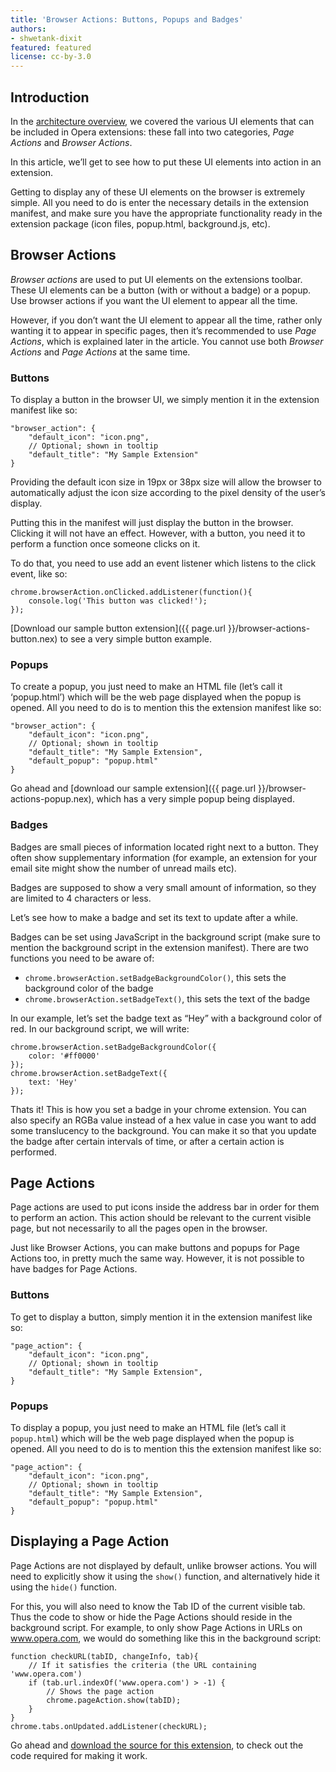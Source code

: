 ```yaml
---
title: 'Browser Actions: Buttons, Popups and Badges'
authors:
- shwetank-dixit
featured: featured
license: cc-by-3.0
---
```


## Introduction

In the [architecture overview](tut_architecture_overview.html), we covered the various UI elements that can be included in Opera extensions: these fall into two categories, _Page Actions_ and _Browser Actions_.

In this article, we’ll get to see how to put these UI elements into action in an extension.

Getting to display any of these UI elements on the browser is extremely simple. All you need to do is enter the necessary details in the extension manifest, and make sure you have the appropriate functionality ready in the extension package (icon files, popup.html, background.js, etc).

## Browser Actions

_Browser actions_ are used to put UI elements on the extensions toolbar. These UI elements can be a button (with or without a badge) or a popup. Use browser actions if you want the UI element to appear all the time.

However, if you don’t want the UI element to appear all the time, rather only wanting it to appear in specific pages, then it’s recommended to use _Page Actions_, which is explained later in the article. You cannot use both _Browser Actions_ and _Page Actions_ at the same time.

### Buttons

To display a button in the browser UI, we simply mention it in the extension manifest like so:

	"browser_action": {
		"default_icon": "icon.png",
		// Optional; shown in tooltip
		"default_title": "My Sample Extension"
	}

Providing the default icon size in 19px or 38px size will allow the browser to automatically adjust the icon size according to the pixel density of the user’s display.

Putting this in the manifest will just display the button in the browser. Clicking it will not have an effect. However, with a button, you need it to perform a function once someone clicks on it.

To do that, you need to use add an event listener which listens to the click event, like so:

	chrome.browserAction.onClicked.addListener(function(){
		console.log('This button was clicked!');
	});

[Download our sample button extension]({{ page.url }}/browser-actions-button.nex) to see a very simple button example.

### Popups

To create a popup, you just need to make an HTML file (let’s call it ‘popup.html’) which will be the web page displayed when the popup is opened. All you need to do is to mention this the extension manifest like so:

	"browser_action": {
		"default_icon": "icon.png",
		// Optional; shown in tooltip
		"default_title": "My Sample Extension",
		"default_popup": "popup.html"
	}

Go ahead and [download our sample extension]({{ page.url }}/browser-actions-popup.nex), which has a very simple popup being displayed.

### Badges

Badges are small pieces of information located right next to a button. They often show supplementary information (for example, an extension for your email site might show the number of unread mails etc).

Badges are supposed to show a very small amount of information, so they are limited to 4 characters or less.

Let’s see how to make a badge and set its text to update after a while.

Badges can be set using JavaScript in the background script (make sure to mention the background script in the extension manifest). There are two functions you need to be aware of:

- `chrome.browserAction.setBadgeBackgroundColor()`, this sets the background color of the badge
- `chrome.browserAction.setBadgeText()`, this sets the text of the badge

In our example, let’s set the badge text as “Hey” with a background color of red. In our background script, we will write:

	chrome.browserAction.setBadgeBackgroundColor({
		color: '#ff0000'
	});
	chrome.browserAction.setBadgeText({
		text: 'Hey'
	});

Thats it! This is how you set a badge in your chrome extension. You can also specify an RGBa value instead of a hex value in case you want to add some translucency to the background. You can make it so that you update the badge after certain intervals of time, or after a certain action is performed.

## Page Actions

Page actions are used to put icons inside the address bar in order for them to perform an action. This action should be relevant to the current visible page, but not necessarily to all the pages open in the browser.

Just like Browser Actions, you can make buttons and popups for Page Actions too, in pretty much the same way. However, it is not possible to have badges for Page Actions.

### Buttons

To get to display a button, simply mention it in the extension manifest like so:

	"page_action": {
		"default_icon": "icon.png",
		// Optional; shown in tooltip
		"default_title": "My Sample Extension",
	}

### Popups

To display a popup, you just need to make an HTML file (let’s call it `popup.html`) which will be the web page displayed when the popup is opened. All you need to do is to mention this the extension manifest like so:

	"page_action": {
		"default_icon": "icon.png",
		// Optional; shown in tooltip
		"default_title": "My Sample Extension",
		"default_popup": "popup.html"
	}

## Displaying a Page Action

Page Actions are not displayed by default, unlike browser actions. You will need to explicitly show it using the `show()` function, and alternatively hide it using the `hide()` function.

For this, you will also need to know the Tab ID of the current visible tab. Thus the code to show or hide the Page Actions should reside in the background script. For example, to only show Page Actions in URLs on www.opera.com, we would do something like this in the background script:

	function checkURL(tabID, changeInfo, tab){
		// If it satisfies the criteria (the URL containing 'www.opera.com')
		if (tab.url.indexOf('www.opera.com') > -1) {
			// Shows the page action
			chrome.pageAction.show(tabID);
		}
	}
	chrome.tabs.onUpdated.addListener(checkURL);

Go ahead and [download the source for this extension](samples/PageActions.nex), to check out the code required for making it work.

